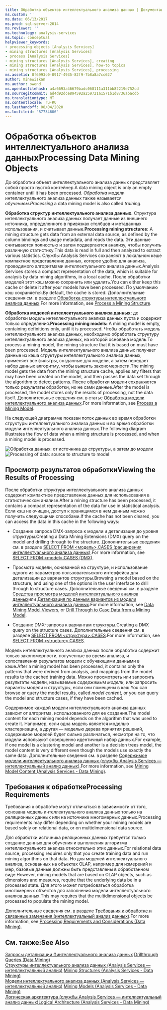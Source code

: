 ```yaml
---
title: Обработка объектов интеллектуального анализа данных | Документация Майкрософт
ms.custom: ''
ms.date: 06/13/2017
ms.prod: sql-server-2014
ms.reviewer: ''
ms.technology: analysis-services
ms.topic: conceptual
helpviewer_keywords:
- processing objects [Analysis Services]
- mining structures [Analysis Services]
- process [Analysis Services]
- mining structures [Analysis Services], creating
- mining structures [Analysis Services], how-to topics
- mining structures [Analysis Services], processing
ms.assetid: 0f6993c0-0917-4935-82f9-7b8a8a7cc627
author: minewiskan
ms.author: owend
ms.openlocfilehash: a4a6693a46679badc068111a311bb82219e752cd
ms.sourcegitcommit: ad4d92dce894592a259721a1571b1d8736abacdb
ms.translationtype: MT
ms.contentlocale: ru-RU
ms.lasthandoff: 08/04/2020
ms.locfileid: "87734606"
---
```

# <a name="processing-data-mining-objects"></a><span data-ttu-id="11549-102">Обработка объектов интеллектуального анализа данных</span><span class="sxs-lookup"><span data-stu-id="11549-102">Processing Data Mining Objects</span></span>
  <span data-ttu-id="11549-103">До обработки объект интеллектуального анализа данных представляет собой просто пустой контейнер.</span><span class="sxs-lookup"><span data-stu-id="11549-103">A data mining object is only an empty container until it has been processed.</span></span> <span data-ttu-id="11549-104">*Обработка* модели интеллектуального анализа данных также называется *обучением*.</span><span class="sxs-lookup"><span data-stu-id="11549-104">*Processing* a data mining model is also called *training*.</span></span>  
  
 <span data-ttu-id="11549-105">**Обработка структур интеллектуального анализа данных.** Структура интеллектуального анализа данных получает данные из внешнего источника, определенного в привязках столбцов и метаданных использования, и считывает данные.</span><span class="sxs-lookup"><span data-stu-id="11549-105">**Processing mining structures:** A mining structure gets data from an external data source, as defined by the column bindings and usage metadata, and reads the data.</span></span> <span data-ttu-id="11549-106">Эти данные считываются полностью и затем подвергаются анализу, чтобы получить различную статистику.</span><span class="sxs-lookup"><span data-stu-id="11549-106">This data is read in full and then analyzed to extract various statistics.</span></span> <span data-ttu-id="11549-107">Службы Analysis Services сохраняют в локальном кэше компактное представление данных, которое удобно для анализа, проводимого алгоритмами интеллектуального анализа данных.</span><span class="sxs-lookup"><span data-stu-id="11549-107">Analysis Services stores a compact representation of the data, which is suitable for analysis by data mining algorithms, in a local cache.</span></span> <span data-ttu-id="11549-108">После обработки моделей этот кэш можно сохранить или удалить.</span><span class="sxs-lookup"><span data-stu-id="11549-108">You can either keep this cache or delete it after your models have been processed.</span></span> <span data-ttu-id="11549-109">По умолчанию кэш сохраняется.</span><span class="sxs-lookup"><span data-stu-id="11549-109">By default, the cache is stored.</span></span> <span data-ttu-id="11549-110">Дополнительные сведения см. в разделе [Обработка структуры интеллектуального анализа данных](process-a-mining-structure.md).</span><span class="sxs-lookup"><span data-stu-id="11549-110">For more information, see [Process a Mining Structure](process-a-mining-structure.md).</span></span>  
  
 <span data-ttu-id="11549-111">**Обработка моделей интеллектуального анализа данных:** до обработки модель интеллектуального анализа данных пуста и содержит только определения.</span><span class="sxs-lookup"><span data-stu-id="11549-111">**Processing mining models:** A mining model is empty, containing definitions only, until it is processed.</span></span> <span data-ttu-id="11549-112">Чтобы обработать модель интеллектуального анализа данных, необходимо обработать структуру интеллектуального анализа данных, на которой основана модель.</span><span class="sxs-lookup"><span data-stu-id="11549-112">To process a mining model, the mining structure that it is based on must have been processed.</span></span> <span data-ttu-id="11549-113">Модель интеллектуального анализа данных получает данные из кэша структуры интеллектуального анализа данных, применяет все фильтры, созданные для модели, а затем передает набор данных алгоритму, чтобы выявить закономерности.</span><span class="sxs-lookup"><span data-stu-id="11549-113">The mining model gets the data from the mining structure cache, applies any filters that may have been created on the model, and then passes the data set through the algorithm to detect patterns.</span></span> <span data-ttu-id="11549-114">После обработки модели сохраняются только результаты обработки, но не сами данные.</span><span class="sxs-lookup"><span data-stu-id="11549-114">After the model is processed, the model stores only the results of processing, not the data itself.</span></span> <span data-ttu-id="11549-115">Дополнительные сведения см. в статье [Обработка модели интеллектуального анализа данных](process-a-mining-model.md).</span><span class="sxs-lookup"><span data-stu-id="11549-115">For more information, see [Process a Mining Model](process-a-mining-model.md).</span></span>  
  
 <span data-ttu-id="11549-116">На следующей диаграмме показан поток данных во время обработки структуры интеллектуального анализа данных и во время обработки модели интеллектуального анализа данных.</span><span class="sxs-lookup"><span data-stu-id="11549-116">The following diagram illustrates the flow of data when a mining structure is processed, and when a mining model is processed.</span></span>  
  
 <span data-ttu-id="11549-117">![Обработка данных: от источника до структуры, а затем до модели](../media/dmcon-modelarch.gif "Обработка данных: от источника до структуры, а затем до модели")</span><span class="sxs-lookup"><span data-stu-id="11549-117">![Processing of data: source to structure to model](../media/dmcon-modelarch.gif "Processing of data: source to structure to model")</span></span>  
  
## <a name="viewing-the-results-of-processing"></a><span data-ttu-id="11549-118">Просмотр результатов обработки</span><span class="sxs-lookup"><span data-stu-id="11549-118">Viewing the Results of Processing</span></span>  
 <span data-ttu-id="11549-119">После обработки структура интеллектуального анализа данных содержит компактное представление данных для использования в статистическом анализе.</span><span class="sxs-lookup"><span data-stu-id="11549-119">After a mining structure has been processed, it contains a compact representation of the data for use in statistical analysis.</span></span> <span data-ttu-id="11549-120">Если кэш не очищен, доступ к хранящимся в нем данным можно получить следующими способами.</span><span class="sxs-lookup"><span data-stu-id="11549-120">If the cache has not been cleared, you can access the data in this cache in the following ways:</span></span>  
  
-   <span data-ttu-id="11549-121">Создание запроса DMX-запроса к модели и детализация до уровня структуры.</span><span class="sxs-lookup"><span data-stu-id="11549-121">Creating a Data Mining Extensions (DMX) query on the model and drilling through to the structure.</span></span> <span data-ttu-id="11549-122">Дополнительные сведения см. в разделе [SELECT FROM &#60;модель&#62;.CASES (расширения интеллектуального анализа данных)](/sql/dmx/select-from-model-content-dmx).</span><span class="sxs-lookup"><span data-stu-id="11549-122">For more information, see [SELECT FROM &#60;model&#62;.CASES &#40;DMX&#41;](/sql/dmx/select-from-model-content-dmx).</span></span>  
  
-   <span data-ttu-id="11549-123">Просмотр модели, основанной на структуре, и использование одного из параметров пользовательского интерфейса для детализации до вариантов структуры.</span><span class="sxs-lookup"><span data-stu-id="11549-123">Browsing a model based on the structure, and using one of the options in the user interface to drill through to structure cases.</span></span> <span data-ttu-id="11549-124">Дополнительные сведения см. в разделе [Средства просмотра моделей интеллектуального анализа данных](data-mining-model-viewers.md)или [Детализация по данным вариантов из модели интеллектуального анализа данных](drill-through-to-case-data-from-a-mining-model.md).</span><span class="sxs-lookup"><span data-stu-id="11549-124">For more information, see [Data Mining Model Viewers](data-mining-model-viewers.md), or [Drill Through to Case Data from a Mining Model](drill-through-to-case-data-from-a-mining-model.md).</span></span>  
  
-   <span data-ttu-id="11549-125">Создание DMX-запроса к вариантам структуры.</span><span class="sxs-lookup"><span data-stu-id="11549-125">Creating a DMX query on the structure cases.</span></span> <span data-ttu-id="11549-126">Дополнительные сведения см. в разделе [SELECT FROM &#60;структура&#62;.CASES](/sql/dmx/select-from-structure-cases).</span><span class="sxs-lookup"><span data-stu-id="11549-126">For more information, see [SELECT FROM &#60;structure&#62;.CASES](/sql/dmx/select-from-structure-cases).</span></span>  
  
 <span data-ttu-id="11549-127">Модель интеллектуального анализа данных после обработки содержит только закономерности, полученные во время анализа, и сопоставления результатов модели с обучающими данными в кэше.</span><span class="sxs-lookup"><span data-stu-id="11549-127">After a mining model has been processed, it contains only the patterns that were derived from analysis, and mappings from the model results to the cached training data.</span></span> <span data-ttu-id="11549-128">Можно просмотреть или запросить результаты модели, называемые *содержимым модели*, или запросить варианты модели и структуры, если они помещены в кэш.</span><span class="sxs-lookup"><span data-stu-id="11549-128">You can browse or query the model results, called *model content*, or you can query the model and structure cases, if they have been cached.</span></span>  
  
 <span data-ttu-id="11549-129">Содержимое каждой модели интеллектуального анализа данных зависит от алгоритма, использованного для ее создания.</span><span class="sxs-lookup"><span data-stu-id="11549-129">The model content for each mining model depends on the algorithm that was used to create it.</span></span> <span data-ttu-id="11549-130">Например, если одна модель является моделью кластеризации, а другая — моделью дерева принятия решений, содержимое моделей будет сильно различаться, несмотря на то, что модели используют совершенно идентичный набор данных.</span><span class="sxs-lookup"><span data-stu-id="11549-130">For example, if one model is a clustering model and another is a decision trees model, the model content is very different even though the models use exactly the same data.</span></span> <span data-ttu-id="11549-131">Дополнительные сведения см. в разделе [Содержимое модели интеллектуального анализа данных (службы Analysis Services — интеллектуальный анализ данных)](mining-model-content-analysis-services-data-mining.md).</span><span class="sxs-lookup"><span data-stu-id="11549-131">For more information, see [Mining Model Content &#40;Analysis Services - Data Mining&#41;](mining-model-content-analysis-services-data-mining.md).</span></span>  
  
## <a name="processing-requirements"></a><span data-ttu-id="11549-132">Требования к обработке</span><span class="sxs-lookup"><span data-stu-id="11549-132">Processing Requirements</span></span>  
 <span data-ttu-id="11549-133">Требования к обработке могут отличаться в зависимости от того, основана модель интеллектуального анализа данных только на реляционных данных или на источнике многомерных данных.</span><span class="sxs-lookup"><span data-stu-id="11549-133">Processing requirements may differ depending on whether your mining models are based solely on relational data, or on multidimensional data source.</span></span>  
  
 <span data-ttu-id="11549-134">Для обработки источника реляционных данных требуется только создание данных для обучения и выполнения алгоритма интеллектуального анализа относительно этих данных.</span><span class="sxs-lookup"><span data-stu-id="11549-134">For relational data source, processing requires only that you create training data and run mining algorithms on that data.</span></span> <span data-ttu-id="11549-135">Но для моделей интеллектуального анализа, основанных на объектах OLAP, например для измерений и мер, базовые данные должны быть представлены в обработанном виде.</span><span class="sxs-lookup"><span data-stu-id="11549-135">However, mining models that are based on OLAP objects, such as dimensions and measures, require that the underlying data be in a processed state.</span></span> <span data-ttu-id="11549-136">Для этого может потребоваться обработка многомерных объектов для заполнения модели интеллектуального анализа данных.</span><span class="sxs-lookup"><span data-stu-id="11549-136">This may requires that the multidimensional objects be processed to populate the mining model.</span></span>  
  
 <span data-ttu-id="11549-137">Дополнительные сведения см. в разделе [Требования к обработке и связанные замечания (интеллектуальный анализ данных)](processing-requirements-and-considerations-data-mining.md).</span><span class="sxs-lookup"><span data-stu-id="11549-137">For more information, see [Processing Requirements and Considerations &#40;Data Mining&#41;](processing-requirements-and-considerations-data-mining.md).</span></span>  
  
## <a name="see-also"></a><span data-ttu-id="11549-138">См. также:</span><span class="sxs-lookup"><span data-stu-id="11549-138">See Also</span></span>  
 <span data-ttu-id="11549-139">[Запросы детализации &#40;&#41;интеллектуального анализа данных](drillthrough-queries-data-mining.md) </span><span class="sxs-lookup"><span data-stu-id="11549-139">[Drillthrough Queries &#40;Data Mining&#41;](drillthrough-queries-data-mining.md) </span></span>  
 <span data-ttu-id="11549-140">[Структуры интеллектуального анализа данных &#40;Analysis Services — интеллектуальный анализ&#41;](mining-structures-analysis-services-data-mining.md) </span><span class="sxs-lookup"><span data-stu-id="11549-140">[Mining Structures &#40;Analysis Services - Data Mining&#41;](mining-structures-analysis-services-data-mining.md) </span></span>  
 <span data-ttu-id="11549-141">[Модели интеллектуального анализа данных &#40;Analysis Services — интеллектуальный анализ&#41;](mining-models-analysis-services-data-mining.md) </span><span class="sxs-lookup"><span data-stu-id="11549-141">[Mining Models &#40;Analysis Services - Data Mining&#41;](mining-models-analysis-services-data-mining.md) </span></span>  
 [<span data-ttu-id="11549-142">Логическая архитектура (службы Analysis Services — интеллектуальный анализ данных)</span><span class="sxs-lookup"><span data-stu-id="11549-142">Logical Architecture &#40;Analysis Services - Data Mining&#41;</span></span>](logical-architecture-analysis-services-data-mining.md)  
  
  
